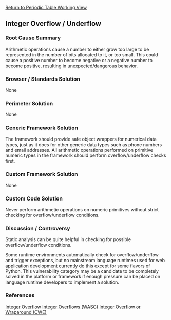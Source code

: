 [Return to Periodic Table Working
View](OWASP_Periodic_Table_of_Vulnerabilities#Periodic_Table_of_Vulnerabilities "wikilink")

## Integer Overflow / Underflow

### Root Cause Summary

Arithmetic operations cause a number to either grow too large to be
represented in the number of bits allocated to it, or too small. This
could cause a positive number to become negative or a negative number to
become positive, resulting in unexpected/dangerous behavior.

### Browser / Standards Solution

None

### Perimeter Solution

None

### Generic Framework Solution

The framework should provide safe object wrappers for numerical data
types, just as it does for other generic data types such as phone
numbers and email addresses. All arithmetic operations performed on
primitive numeric types in the framework should perform
overflow/underflow checks first.

### Custom Framework Solution

None

### Custom Code Solution

Never perform arithmetic operations on numeric primitives without strict
checking for overflow/underflow conditions.

### Discussion / Controversy

Static analysis can be quite helpful in checking for possible
overflow/underflow conditions.

Some runtime environments automatically check for overflow/underflow and
trigger exceptions, but no mainstream language runtimes used for web
application development currently do this except for some flavors of
Python. This vulnerability category may be a candidate to be completely
solved in the platform or framework if enough pressure can be placed on
language runtime developers to implement a solution.

### References

[Integer Overflow](Integer_Overflow "wikilink")
[Integer Overflows
(WASC)](http://projects.webappsec.org/w/page/13246946/Integer%20Overflows)
[Integer Overflow or Wraparound
(CWE)](http://cwe.mitre.org/data/definitions/190.html)